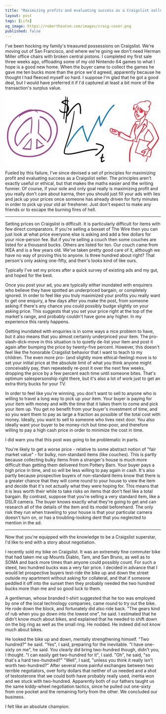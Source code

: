 ```yaml
---
title: "Maximizing profits and evaluating success as a Craigslist seller"
layout: post
tags: [Life]
og_image: https://robertheaton.com/images/craig-cover.png
published: false
---
```

I've been hocking my family's treasured possessions on Craigslist. We're moving out of San Francisco, and where we're going we don't need  Herman Miller office chairs with broken central pistons. I completed my first sale three weeks ago, offloading some of my old Nintendo 64 games to what I hope is a good new home. When the buyer came to collect the games he gave me ten bucks more than the price we'd agreed, apparently because he thought I had fleeced myself so hard. I suppose I'm glad that he got a good deal, but I would have preferred it if I'd captured at least a bit more of the transaction's surplus value.

<img src="/images/craig-cover.png" />

Fueled by this failure, I've since devised a set of principles for maximizing profit and evaluating success as a Craigslist seller. The principles aren't exactly useful or ethical, but that makes the maths easier and the writing funnier. Of course, if your sole and only goal really is maximizing profit and you really don't care about karma, then you should just fill your ads with lies and jack up your prices once someone has already driven for forty minutes in order to pick up your old air freshener. Just don't expect to make any friends or to escape the burning fires of hell.

------

Setting prices on Craigslist is difficult. It is particularly difficult for items with few direct comparators. If you're selling a boxset of The Wire then you can just look at what price everyone else is asking and add a few dollars for your nice-person fee. But if you're selling a couch then some couches are listed for a thousand bucks. Others are listed for ten. Our couch came from IKEA and is a few years old. We've taken pretty good care of it, although we have no way of proving this to anyone. Is three hundred about right? That person's only asking one-fifty, and their's looks kind of like ours.

Typically I've set my prices after a quick survey of existing ads and my gut, and hoped for the best.

Once you post your ad, you are typically either inundated with enquirers who believe they have spotted an underpriced bargain, or completely ignored. In order to feel like you truly maximized your profits you really want to get one enquiry, a few days after you make the post, from someone asking if there's any chance you could possibly budge slightly on your asking price. This suggests that you set your price right at the top of the market's range, and probably couldn't have gone any higher. In my experience this rarely happens.

Getting inundated with enquiries is in some ways a nice problem to have, but it also means that you almost certainly underpriced your item. The pro-slash-dick-move in this situation is to quietly de-list your item and post it again after bumping the price by twenty-five percent. However, this doesn't feel like the honorable Craigslist behavior that I want to teach to my children. The even more pro- (and slightly more ethical-feeling) move is to set your initial price at the absolute limit of what you think anyone might conceivably pay, then repeatedly re-post it over the next few weeks, dropping the price by a few percent each time until someone bites. That's optimum salespersonship right there, but it's also a lot of work just to get an extra thirty bucks for your TV.

In order to feel like you're winning, you don't want to sell to anyone who is willing to travel a long way to pick up your item. Your buyer is paying for your item with money and with the time that it takes them to come and pick your item up. You get no benefit from your buyer's investment of time, and so you want them to pay as large a fraction as possible of the total cost with money. Ideally, you want to sell to someone who lives next door. You also ideally want your buyer to be money-rich but time-poor, and therefore willing to pay a high cash price in order to minimize the cost in time.

I did warn you that this post was going to be problematic in parts.

You're likely to get a worse price - relative to some abstract notion of "fair market value" - for bulky, non-standard items (like couches). This is partly because collecting bulky items from a stranger's house is much more difficult than getting them delivered from Pottery Barn. Your buyer pays a high price in time, and so will be less willing to pay again in cash. It's also partly because prospective buyers of non-standard items know that there is a greater chance that they will come round to your house to view the item and decide that it's not actually what they were hoping for. This means that it is less worth their while to take risks on items that don't feel like a total bargain. By contrast, suppose that you're selling a very standard item, like a DSLR camera. The buyer knows exactly what they're going to get and can research all of the details of the item and its model beforehand. The only risk they run when traveling to your house is that your particular camera doesn't turn on, or has a troubling-looking dent that you neglected to mention in the ad.

-----

Now that you're equipped with the knowledge to be a Craigslist superstar, I'd like to end with a story about negotiation.

I recently sold my bike on Craigslist. It was an extremely fine commuter bike that had taken me up Mounts Diablo, Tam, and San Bruno, as well as to SOMA and back more times than anyone could possibly count. For such a steed, two hundred bucks was a very fair price. I decided in advance that I would let prospective buyers test-ride the bike up and down the street outside my apartment without asking for collateral, and that if someone peddled it off into the sunset then they probably needed the two hundred bucks more than me and so good luck to them.

A gentleman, whose branded t-shirt suggested that he too was employed by one of the local technology companies, came round to try out the bike. He rode down the block, and fortunately did also ride back. "The gears kind of rub when you go down into the lowest one", he said. I estimated that he didn't know much about bikes, and explained that he needed to shift down on the big ring as well as the small ring. He nodded. He indeed did not know much about bikes.

He looked the bike up and down, mentally strengthening himself. "Two hundred?" he said. "Yes", I said, preparing for the inevitable. "I have one-sixty on me", he said. You clearly did bring two-hundred though, didn't you, I thought. "I can easily get two-hundred for it", I said. "Oh", he said, "so that's a hard two-hundred?" "Well", I said, "unless you think it really isn't worth two-hundred?" After several more painful exchanges between two terrible negotiators, over forty dollars that neither of us needed and a shot of testosterone that we could both have probably really used, inertia won and we stuck with two-hundred. Apparently both of our fathers taught us the same kiddy-wheel negotiation tactics, since he pulled out one-sixty from one pocket and the remaining forty from the other. We concluded our business.

I felt like an absolute champion.
